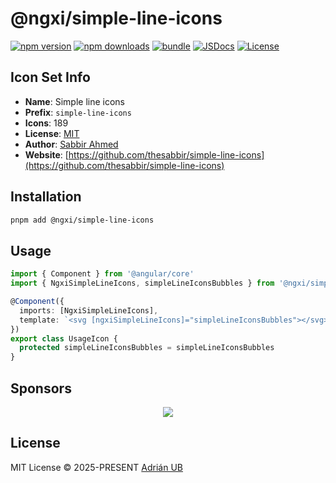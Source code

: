 # @ngxi/simple-line-icons

[![npm version][npm-version-src]][npm-version-href]
[![npm downloads][npm-downloads-src]][npm-downloads-href]
[![bundle][bundle-src]][bundle-href]
[![JSDocs][jsdocs-src]][jsdocs-href]
[![License][license-src]][license-href]

## Icon Set Info

- **Name**: Simple line icons
- **Prefix**: `simple-line-icons`
- **Icons**: 189
- **License**: [MIT](https://github.com/thesabbir/simple-line-icons/blob/master/LICENSE.md)
- **Author**: [Sabbir Ahmed](https://github.com/thesabbir/simple-line-icons)
- **Website**: [https://github.com/thesabbir/simple-line-icons](https://github.com/thesabbir/simple-line-icons)

## Installation

```sh
pnpm add @ngxi/simple-line-icons
```

## Usage

```ts
import { Component } from '@angular/core'
import { NgxiSimpleLineIcons, simpleLineIconsBubbles } from '@ngxi/simple-line-icons'

@Component({
  imports: [NgxiSimpleLineIcons],
  template: `<svg [ngxiSimpleLineIcons]="simpleLineIconsBubbles"></svg>`
})
export class UsageIcon {
  protected simpleLineIconsBubbles = simpleLineIconsBubbles
}
```

## Sponsors

<p align="center">
  <a href="https://cdn.jsdelivr.net/gh/adrian-ub/static/sponsors.svg">
    <img src='https://cdn.jsdelivr.net/gh/adrian-ub/static/sponsors.svg'/>
  </a>
</p>

## License

MIT License © 2025-PRESENT [Adrián UB](https://github.com/adrian-ub)

<!-- Badges -->

[npm-version-src]: https://img.shields.io/npm/v/@ngxi/simple-line-icons?style=flat&colorA=080f12&colorB=1fa669
[npm-version-href]: https://npmjs.com/package/@ngxi/simple-line-icons
[npm-downloads-src]: https://img.shields.io/npm/dm/@ngxi/simple-line-icons?style=flat&colorA=080f12&colorB=1fa669
[npm-downloads-href]: https://npmjs.com/package/@ngxi/simple-line-icons
[bundle-src]: https://img.shields.io/bundlephobia/minzip/@ngxi/simple-line-icons?style=flat&colorA=080f12&colorB=1fa669&label=minzip
[bundle-href]: https://bundlephobia.com/result?p=@ngxi/simple-line-icons
[license-src]: https://img.shields.io/npm/l/@ngxi/simple-line-icons?style=flat&colorA=080f12&colorB=1fa669
[license-href]: https://github.com/adrian-ub/ngxi/blob/main/LICENSE
[jsdocs-src]: https://img.shields.io/badge/jsdocs-reference-080f12?style=flat&colorA=080f12&colorB=1fa669
[jsdocs-href]: https://www.jsdocs.io/package/@ngxi/simple-line-icons
